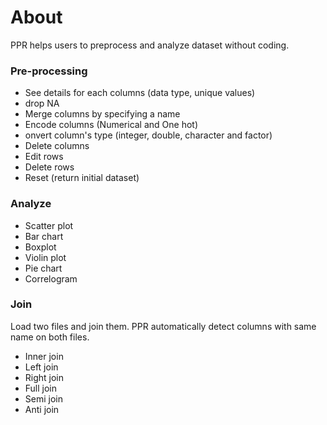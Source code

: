 # About

PPR helps users to preprocess and analyze dataset without coding.

### Pre-processing
- See details for each columns (data type, unique values)
- drop NA
- Merge columns by specifying a name
- Encode columns (Numerical and One hot)
- onvert column's type (integer, double, character and factor)
- Delete columns
- Edit rows
- Delete rows
- Reset (return initial dataset)

### Analyze
- Scatter plot
- Bar chart
- Boxplot
- Violin plot
- Pie chart
- Correlogram

### Join
Load two files and join them. PPR automatically detect columns with same name on both files.
- Inner join
- Left join
- Right join
- Full join
- Semi join
- Anti join
